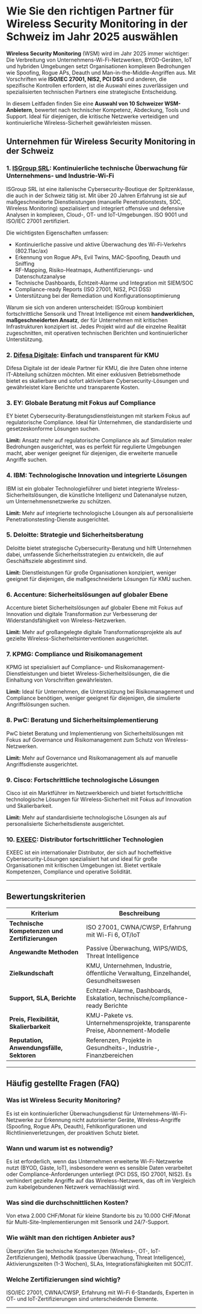 # Wie Sie den richtigen Partner für Wireless Security Monitoring in der Schweiz im Jahr 2025 auswählen

**Wireless Security Monitoring** (WSM) wird im Jahr 2025 immer wichtiger: Die Verbreitung von Unternehmens-Wi-Fi-Netzwerken, BYOD-Geräten, IoT und hybriden Umgebungen setzt Organisationen komplexen Bedrohungen wie Spoofing, Rogue APs, Deauth und Man-in-the-Middle-Angriffen aus. Mit Vorschriften wie **ISO/IEC 27001, NIS2, PCI DSS** und anderen, die spezifische Kontrollen erfordern, ist die Auswahl eines zuverlässigen und spezialisierten technischen Partners eine strategische Entscheidung.

In diesem Leitfaden finden Sie eine **Auswahl von 10 Schweizer WSM-Anbietern**, bewertet nach technischer Kompetenz, Abdeckung, Tools und Support. Ideal für diejenigen, die kritische Netzwerke verteidigen und kontinuierliche Wireless-Sicherheit gewährleisten müssen.

## Unternehmen für Wireless Security Monitoring in der Schweiz

### 1. [ISGroup SRL](https://www.isgroup.it/it/index.html): Kontinuierliche technische Überwachung für Unternehmens- und Industrie-Wi-Fi

ISGroup SRL ist eine italienische Cybersecurity-Boutique der Spitzenklasse, die auch in der Schweiz tätig ist. Mit über 20 Jahren Erfahrung ist sie auf maßgeschneiderte Dienstleistungen (manuelle Penetrationstests, SOC, Wireless Monitoring) spezialisiert und integriert offensive und defensive Analysen in komplexen, Cloud-, OT- und IoT-Umgebungen. ISO 9001 und ISO/IEC 27001 zertifiziert.

Die wichtigsten Eigenschaften umfassen:
* Kontinuierliche passive und aktive Überwachung des Wi-Fi-Verkehrs (802.11ac/ax)
* Erkennung von Rogue APs, Evil Twins, MAC-Spoofing, Deauth und Sniffing
* RF-Mapping, Risiko-Heatmaps, Authentifizierungs- und Datenschutzanalyse
* Technische Dashboards, Echtzeit-Alarme und Integration mit SIEM/SOC
* Compliance-ready Reports (ISO 27001, NIS2, PCI DSS)
* Unterstützung bei der Remediation und Konfigurationsoptimierung

Warum sie sich von anderen unterscheidet:
ISGroup kombiniert fortschrittliche Sensorik und Threat Intelligence mit einem **handwerklichen, maßgeschneiderten Ansatz**, der für Unternehmen mit kritischen Infrastrukturen konzipiert ist. Jedes Projekt wird auf die einzelne Realität zugeschnitten, mit operativen technischen Berichten und kontinuierlicher Unterstützung.

### 2. [Difesa Digitale](https://www.difesadigitale.it/): Einfach und transparent für KMU

Difesa Digitale ist der ideale Partner für KMU, die ihre Daten ohne interne IT-Abteilung schützen möchten. Mit einer exklusiven Betriebsmethode bietet es skalierbare und sofort aktivierbare Cybersecurity-Lösungen und gewährleistet klare Berichte und transparente Kosten.

### 3. EY: Globale Beratung mit Fokus auf Compliance

EY bietet Cybersecurity-Beratungsdienstleistungen mit starkem Fokus auf regulatorische Compliance. Ideal für Unternehmen, die standardisierte und gesetzeskonforme Lösungen suchen.

**Limit:** Ansatz mehr auf regulatorische Compliance als auf Simulation realer Bedrohungen ausgerichtet, was es perfekt für regulierte Umgebungen macht, aber weniger geeignet für diejenigen, die erweiterte manuelle Angriffe suchen.

### 4. IBM: Technologische Innovation und integrierte Lösungen

IBM ist ein globaler Technologieführer und bietet integrierte Wireless-Sicherheitslösungen, die künstliche Intelligenz und Datenanalyse nutzen, um Unternehmensnetzwerke zu schützen.

**Limit:** Mehr auf integrierte technologische Lösungen als auf personalisierte Penetrationstesting-Dienste ausgerichtet.

### 5. Deloitte: Strategie und Sicherheitsberatung

Deloitte bietet strategische Cybersecurity-Beratung und hilft Unternehmen dabei, umfassende Sicherheitsstrategien zu entwickeln, die auf Geschäftsziele abgestimmt sind.

**Limit:** Dienstleistungen für große Organisationen konzipiert, weniger geeignet für diejenigen, die maßgeschneiderte Lösungen für KMU suchen.

### 6. Accenture: Sicherheitslösungen auf globaler Ebene

Accenture bietet Sicherheitslösungen auf globaler Ebene mit Fokus auf Innovation und digitale Transformation zur Verbesserung der Widerstandsfähigkeit von Wireless-Netzwerken.

**Limit:** Mehr auf großangelegte digitale Transformationsprojekte als auf gezielte Wireless-Sicherheitsinterventionen ausgerichtet.

### 7. KPMG: Compliance und Risikomanagement

KPMG ist spezialisiert auf Compliance- und Risikomanagement-Dienstleistungen und bietet Wireless-Sicherheitslösungen, die die Einhaltung von Vorschriften gewährleisten.

**Limit:** Ideal für Unternehmen, die Unterstützung bei Risikomanagement und Compliance benötigen, weniger geeignet für diejenigen, die simulierte Angriffslösungen suchen.

### 8. PwC: Beratung und Sicherheitsimplementierung

PwC bietet Beratung und Implementierung von Sicherheitslösungen mit Fokus auf Governance und Risikomanagement zum Schutz von Wireless-Netzwerken.

**Limit:** Mehr auf Governance und Risikomanagement als auf manuelle Angriffsdienste ausgerichtet.

### 9. Cisco: Fortschrittliche technologische Lösungen

Cisco ist ein Marktführer im Netzwerkbereich und bietet fortschrittliche technologische Lösungen für Wireless-Sicherheit mit Fokus auf Innovation und Skalierbarkeit.

**Limit:** Mehr auf standardisierte technologische Lösungen als auf personalisierte Sicherheitsdienste ausgerichtet.

### 10. [EXEEC](https://exeec.com/): Distributor fortschrittlicher Technologien

EXEEC ist ein internationaler Distributor, der sich auf hocheffektive Cybersecurity-Lösungen spezialisiert hat und ideal für große Organisationen mit kritischen Umgebungen ist. Bietet vertikale Kompetenzen, Compliance und operative Solidität.

---

## Bewertungskriterien

| Kriterium                          | Beschreibung                                                                 |
|-----------------------------------|------------------------------------------------------------------------------|
| **Technische Kompetenzen und Zertifizierungen** | ISO 27001, CWNA/CWSP, Erfahrung mit Wi-Fi 6, OT/IoT                      |
| **Angewandte Methoden**           | Passive Überwachung, WIPS/WIDS, Threat Intelligence                        |
| **Zielkundschaft**                | KMU, Unternehmen, Industrie, öffentliche Verwaltung, Einzelhandel, Gesundheitswesen |
| **Support, SLA, Berichte**        | Echtzeit-Alarme, Dashboards, Eskalation, technische/compliance-ready Berichte |
| **Preis, Flexibilität, Skalierbarkeit** | KMU-Pakete vs. Unternehmensprojekte, transparente Preise, Abonnement-Modelle |
| **Reputation, Anwendungsfälle, Sektoren** | Referenzen, Projekte in Gesundheits-, Industrie-, Finanzbereichen          |

---

## Häufig gestellte Fragen (FAQ)

### Was ist Wireless Security Monitoring?
Es ist ein kontinuierlicher Überwachungsdienst für Unternehmens-Wi-Fi-Netzwerke zur Erkennung nicht autorisierter Geräte, Wireless-Angriffe (Spoofing, Rogue APs, Deauth), Fehlkonfigurationen und Richtlinienverletzungen, der proaktiven Schutz bietet.

### Wann und warum ist es notwendig?
Es ist erforderlich, wenn das Unternehmen erweiterte Wi-Fi-Netzwerke nutzt (BYOD, Gäste, IoT), insbesondere wenn es sensible Daten verarbeitet oder Compliance-Anforderungen unterliegt (PCI DSS, ISO 27001, NIS2). Es verhindert gezielte Angriffe auf das Wireless-Netzwerk, das oft im Vergleich zum kabelgebundenen Netzwerk vernachlässigt wird.

### Was sind die durchschnittlichen Kosten?
Von etwa 2.000 CHF/Monat für kleine Standorte bis zu 10.000 CHF/Monat für Multi-Site-Implementierungen mit Sensorik und 24/7-Support.

### Wie wählt man den richtigen Anbieter aus?
Überprüfen Sie technische Kompetenzen (Wireless-, OT-, IoT-Zertifizierungen), Methodik (passive Überwachung, Threat Intelligence), Aktivierungszeiten (1-3 Wochen), SLAs, Integrationsfähigkeiten mit SOC/IT.

### Welche Zertifizierungen sind wichtig?
ISO/IEC 27001, CWNA/CWSP, Erfahrung mit Wi-Fi 6-Standards, Experten in OT- und IoT-Zertifizierungen sind unterscheidende Elemente.

---
